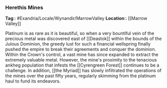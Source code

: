 ### Herethis Mines
**Tag**:: #Exandria/Locale/Wynandir/MarrowValley
**Location**:: [[Marrow Valley]]

Platinum is as rare as it is beautiful, so when a very bountiful vein of the precious metal was discovered east of [[Deastok]] within the bounds of the Julous Dominion, the greedy lust for such a financial wellspring finally pushed the empire to break their agreements and conquer the dominion. Within the Crown's control, a vast mine has since expanded to extract the extremely valuable metal. However, the mine's proximity to the tenacious ankheg population that infests the [[Cyrengreen Forest]] continues to be a challenge. In addition, [[the Myriad]] has slowly infiltrated the operations of the mines over the past fifty years, regularly skimming from the platinum haul to fund its endeavors.